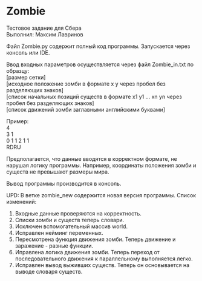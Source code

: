 # Zombie
Тестовое задание для Сбера<br>
Выполнил: Максим Лавринов

Файл Zombie.py содержит полный код программы. Запускается через консоль или IDE. 

Ввод входных параметров осуществляется через файл Zombie_in.txt по образцу:<br>
[размер сетки]<br>
[исходное положение зомби в формате x y через пробел без разделяющих знаков]<br>
[список начальных позиций существ в формате x1 y1 ... xn yn через пробел без разделяющих знаков]<br>
[список движений зомби заглавными английскими буквами]<br>

Пример:<br>
4<br>
3 1<br>
0 1 1 2 1 1<br>
RDRU

Предполагается, что данные вводятся в корректном формате, не нарушая логику программы. Например, координаты положения зомби и существ не превышают размеры мира.

Вывод программы производится в консоль.

UPD: В ветке zombie_new содержится новая версия программы. Список изменений:

1) Входные данные проверяются на корректность.
2) Списки зомби и существ теперь словари.
3) Исключен вспомогательный массив world.
4) Исправлен нейминг переменных.
5) Пересмотрена функция движения зомби. Теперь движение и заражение - разные функции.
6) Иправлена логика движения зомби. Теперь переход от последовательного движения к параллельному выполняется легко.
7) Исправлен вывод выживших существ. Теперь он основывается на выводе словаря существ.
